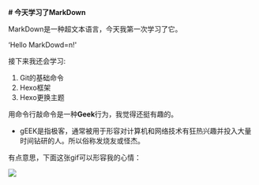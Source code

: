 **# 今天学习了MarkDown**

MarkDown是一种超文本语言，今天我第一次学习了它。

‘Hello MarkDowd=n!'

接下来我还会学习:

1. Git的基础命令
2. Hexo框架
3. Hexo更换主题

用命令行敲命令是一种**Geek**行为，我觉得还挺有趣的。

* gEEK是指极客，通常被用于形容对计算机和网络技术有狂热兴趣并投入大量时间钻研的人。所以俗称发烧友或怪杰。

有点意思，下面这张gif可以形容我的心情：

![](https://qgt-style.oss-cn-hangzhou.aliyuncs.com/newcoursep4/g1/g1-2-2/tenor.gif)
